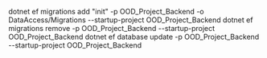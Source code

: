 ﻿﻿dotnet ef migrations add "init" -p OOD_Project_Backend -o DataAccess/Migrations --startup-project OOD_Project_Backend
dotnet ef migrations remove -p OOD_Project_Backend  --startup-project OOD_Project_Backend
dotnet ef database update -p OOD_Project_Backend --startup-project OOD_Project_Backend